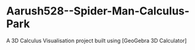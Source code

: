 # Aarush528--Spider-Man-Calculus-Park
A 3D Calculus Visualisation project built using [GeoGebra 3D Calculator]                                         
